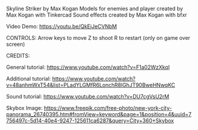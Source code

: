 Skyline Striker by Max Kogan
Models for enemies and player created by Max Kogan with Tinkercad
Sound effects created by Max Kogan with bfxr

Video Demo: https://youtu.be/QkEjJeCVNbM

CONTROLS:
Arrow keys to move
Z to shoot
R to restart (only on game over screen)

CREDITS:

General tutorial: https://www.youtube.com/watch?v=F1a02WzXkqI

Additional tutorial: https://www.youtube.com/watch?v=48anhmWxT54&list=PLadYLGMfR6LonchR8lGhJT90BweHNwqKC

Sound tutorial: https://www.youtube.com/watch?v=DU7cgVsU2rM

Skybox Image: https://www.freepik.com/free-photo/new-york-city-panorama_26740395.htm#fromView=keyword&page=1&position=4&uuid=7756497c-5d14-40e4-9247-125611ca6287&query=City+360+Skybox
